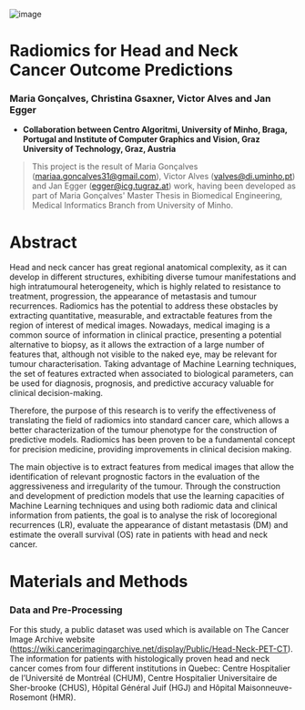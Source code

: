 ![image](https://user-images.githubusercontent.com/98060736/150524636-6c3f857d-f76a-428c-ad46-56378a0a15f6.png)

# Radiomics for Head and Neck Cancer Outcome Predictions

### Maria Gonçalves, Christina Gsaxner, Victor Alves and Jan Egger 

* __Collaboration between Centro Algoritmi, University of Minho, Braga, Portugal and Institute of Computer Graphics and Vision, Graz University of Technology, Graz, Austria__

> This project is the result of Maria Gonçalves (mariaa.goncalves31@gmail.com), Victor Alves (valves@di.uminho.pt) and Jan Egger (egger@icg.tugraz.at) work, having been developed as part of Maria Gonçalves' Master Thesis in Biomedical Engineering, Medical Informatics Branch from University of Minho.


# Abstract

Head and neck cancer has great regional anatomical complexity, as it can develop in different structures, exhibiting diverse tumour manifestations and high intratumoural heterogeneity, which is highly related to resistance to treatment, progression, the appearance of metastasis and tumour recurrences. Radiomics has the potential to address these obstacles by extracting quantitative, measurable, and extractable features from the region of interest of medical images. Nowadays, medical imaging is a common source of information in clinical practice, presenting a potential alternative to biopsy, as it allows the extraction of a large number of features that, although not visible to the naked eye, may be relevant for tumour characterisation. Taking advantage of Machine Learning techniques, the set of features extracted when associated to biological parameters, can be used for diagnosis, prognosis, and predictive accuracy valuable for clinical decision-making.

Therefore, the purpose of this research is to verify the effectiveness of translating the field of radiomics into standard cancer care, which allows a better characterization of the tumour phenotype for the construction of predictive models. Radiomics has been proven to be a fundamental concept for precision medicine, providing improvements in clinical decision making.

The main objective is to extract features from medical images that allow the identification of relevant prognostic factors in the evaluation of the aggressiveness and irregularity of the tumour. Through the construction and development of prediction models that use the learning capacities of Machine Learning techniques and using both radiomic data and clinical information from patients, the goal is to analyse the risk of locoregional recurrences (LR), evaluate the appearance of distant metastasis (DM) and estimate the overall survival (OS) rate in patients with head and neck cancer.


# Materials and Methods
### Data and Pre-Processing

For this study, a public dataset was used which is available on The Cancer Image Archive website (https://wiki.cancerimagingarchive.net/display/Public/Head-Neck-PET-CT). The information for patients with histologically proven head and neck cancer comes from four different institutions in Quebec: Centre Hospitalier de l’Université de Montréal (CHUM), Centre Hospitalier Universitaire de Sher-brooke (CHUS), Hôpital Général Juif (HGJ) and Hôpital Maisonneuve-Rosemont (HMR).
